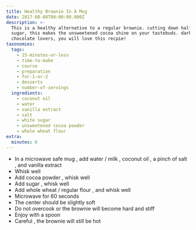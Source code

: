 ```yaml
---
title: Healthy Brownie In A Mug
date: 2017-08-08T00:00:00.000Z
description: >-
  This is a healthy alternative to a regular brownie. cutting down half the
  sugar, this makes the unsweetened cocoa shine on your tastebuds. dark
  chocolate lovers, you will love this recpie!
taxonomies:
  tags:
    - 15-minutes-or-less
    - time-to-make
    - course
    - preparation
    - for-1-or-2
    - desserts
    - number-of-servings
  ingredients:
    - coconut oil
    - water
    - vanilla extract
    - salt
    - white sugar
    - unsweetened cocoa powder
    - whole wheat flour
extra:
  minutes: 6
---
```

 - In a microwave safe mug , add water / milk , coconut oil , a pinch of salt , and vanilla extract
 - Whisk well
 - Add cocoa powder , whisk well
 - Add sugar , whisk well
 - Add whole wheat / regular flour , and whisk well
 - Microwave for 60 seconds
 - The center should be slightly soft
 - Do not overcook or the brownie will become hard and stiff
 - Enjoy with a spoon
 - Careful , the brownie will still be hot
